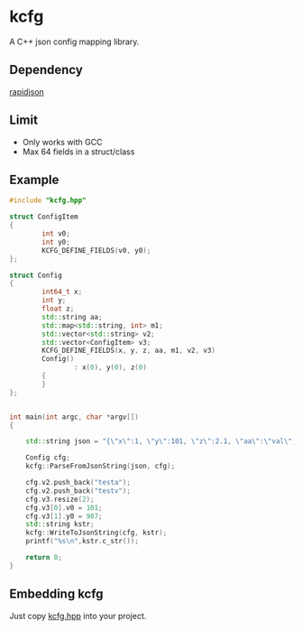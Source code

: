 kcfg
======

A C++ json config mapping library. 

## Dependency

[rapidjson](https://github.com/Tencent/rapidjson)

## Limit
- Only works with GCC
- Max 64 fields in a struct/class

## Example

```cpp
#include "kcfg.hpp"

struct ConfigItem
{
        int v0;
        int y0;
        KCFG_DEFINE_FIELDS(v0, y0);
};

struct Config
{
        int64_t x;
        int y;
        float z;
        std::string aa;
        std::map<std::string, int> m1;
        std::vector<std::string> v2;
        std::vector<ConfigItem> v3;
        KCFG_DEFINE_FIELDS(x, y, z, aa, m1, v2, v3)
        Config()
                : x(0), y(0), z(0)
        {
        }
};


int main(int argc, char *argv[])
{

    std::string json = "{\"x\":1, \"y\":101, \"z\":2.1, \"aa\":\"val\", \"m1\":{\"k1\":102}, \"v2\":[\"v0\"]}";

    Config cfg;
    kcfg::ParseFromJsonString(json, cfg);

    cfg.v2.push_back("testa");
    cfg.v2.push_back("testv");
    cfg.v3.resize(2);
    cfg.v3[0].v0 = 101;
    cfg.v3[1].y0 = 987;
    std::string kstr;
    kcfg::WriteToJsonString(cfg, kstr);
    printf("%s\n",kstr.c_str());

    return 0;
}
```

## Embedding kcfg

Just copy [kcfg.hpp](https://github.com/yinqiwen/kcfg/blob/master/kcfg.hpp)  into your project. 
